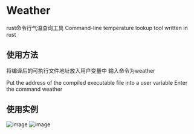 # Weather
rust命令行气温查询工具
Command-line temperature lookup tool written in rust

## 使用方法
将编译后的可执行文件地址放入用户变量中
输入命令为weather <cityname>

Put the address of the compiled executable file into a user variable
Enter the command weather <cityname>


## 使用实例
![image](https://github.com/CoreAttacker/Weather/assets/97329851/cdf8827d-c385-4fe6-8fdf-a790a181edb0)
![image](https://github.com/CoreAttacker/Weather/assets/97329851/1d1cef1f-91a5-40dc-9436-86e997cccdd3)



